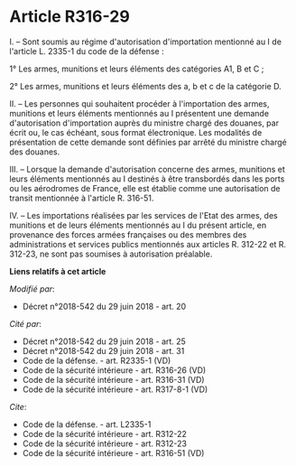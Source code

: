 # Article R316-29

I. – Sont soumis au régime d'autorisation d'importation mentionné au I de l'article L. 2335-1 du code de la défense : 

1° Les armes, munitions et leurs éléments des catégories A1, B et C ; 

2° Les armes, munitions et leurs éléments des a, b et c de la catégorie D. 

II. – Les personnes qui souhaitent procéder à l'importation des armes, munitions et leurs éléments mentionnés au I présentent
une demande d'autorisation d'importation auprès du ministre chargé des douanes, par écrit ou, le cas échéant, sous format
électronique. Les modalités de présentation de cette demande sont définies par arrêté du ministre chargé des douanes. 

III. – Lorsque la demande d'autorisation concerne des armes, munitions et leurs éléments mentionnés au I destinés à être
transbordés dans les ports ou les aérodromes de France, elle est établie comme une autorisation de transit mentionnée à
l'article R. 316-51. 

IV. – Les importations réalisées par les services de l'Etat des armes, des munitions et de leurs éléments mentionnés au I du
présent article, en provenance des forces armées françaises ou des membres des administrations et services publics mentionnés
aux articles R. 312-22 et R. 312-23, ne sont pas soumises à autorisation préalable.

**Liens relatifs à cet article**

_Modifié par_:

  - Décret n°2018-542 du 29 juin 2018 - art. 20

_Cité par_:

  - Décret n°2018-542 du 29 juin 2018 - art. 25
  - Décret n°2018-542 du 29 juin 2018 - art. 31
  - Code de la défense. - art. R2335-1 (VD)
  - Code de la sécurité intérieure - art. R316-26 (VD)
  - Code de la sécurité intérieure - art. R316-31 (VD)
  - Code de la sécurité intérieure - art. R317-8-1 (VD)

_Cite_:

  - Code de la défense. - art. L2335-1
  - Code de la sécurité intérieure - art. R312-22
  - Code de la sécurité intérieure - art. R312-23
  - Code de la sécurité intérieure - art. R316-51 (VD)

